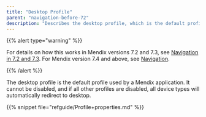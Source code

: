 ```yaml
---
title: "Desktop Profile"
parent: "navigation-before-72"
description: "Describes the desktop profile, which is the default profile used by a Mendix app for Mendix versions 7.0 and 7.1."
---
```


{{% alert type="warning" %}}

For details on how this works in Mendix versions 7.2 and 7.3, see [Navigation in 7.2 and 7.3](navigation-in-72-and-73). For Mendix version 7.4 and above, see [Navigation](navigation).

{{% /alert %}}

The desktop profile is the default profile used by a Mendix application. It cannot be disabled, and if all other profiles are disabled, all device types will automatically redirect to desktop.

{{% snippet file="refguide/Profile+properties.md" %}}
